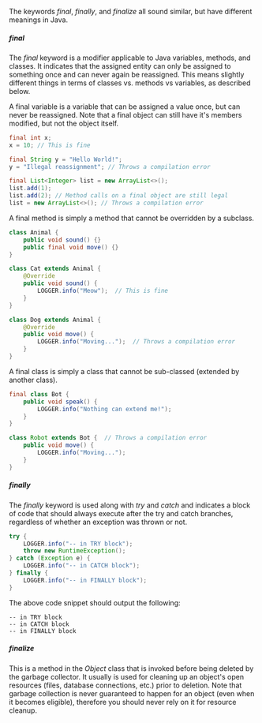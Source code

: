 The keywords *final*, *finally*, and *finalize* all sound similar, but have different meanings in Java.

##### final

The *final* keyword is a  modifier applicable to Java variables, methods, and classes. It indicates that the assigned entity can only be assigned to something once and can never again be reassigned. This means slightly different things in terms of classes vs. methods vs variables, as described below.

A final variable is a variable that can be assigned a value once, but can never be reassigned. Note that a final object can still have it's members modified, but not the object itself.

```java
final int x;
x = 10; // This is fine

final String y = "Hello World!";
y = "Illegal reassignment"; // Throws a compilation error

final List<Integer> list = new ArrayList<>();
list.add(1);
list.add(2); // Method calls on a final object are still legal
list = new ArrayList<>(); // Throws a compilation error
```

A final method is simply a method that cannot be overridden by a subclass.

```java
class Animal {
    public void sound() {}
    public final void move() {}
}

class Cat extends Animal {
    @Override
    public void sound() {
        LOGGER.info("Meow");  // This is fine
    }
}

class Dog extends Animal {
    @Override
    public void move() {
        LOGGER.info("Moving...");  // Throws a compilation error
    }
} 
```

A final class is simply a class that cannot be sub-classed (extended by another class).

```java
final class Bot {
    public void speak() {
        LOGGER.info("Nothing can extend me!");
    }
}

class Robot extends Bot {  // Throws a compilation error
    public void move() {
        LOGGER.info("Moving...");
    }
} 
```



##### finally

The *finally* keyword is used along with *try* and *catch* and indicates a block of code that should always execute after the try and catch branches, regardless of whether an exception was thrown or not.

```java
try {
    LOGGER.info("-- in TRY block");
    throw new RuntimeException();
} catch (Exception e) {
    LOGGER.info("-- in CATCH block");
} finally {
    LOGGER.info("-- in FINALLY block");
}
```

The above code snippet should output the following:

```
-- in TRY block
-- in CATCH block
-- in FINALLY block
```



##### finalize

This is a method in the *Object* class that is invoked before being deleted by the garbage collector. It usually is used for cleaning up an object's open resources (files, database connections, etc.) prior to deletion. Note that garbage collection is never guaranteed to happen for an object (even when it becomes eligible), therefore you should never rely on it for resource cleanup.

